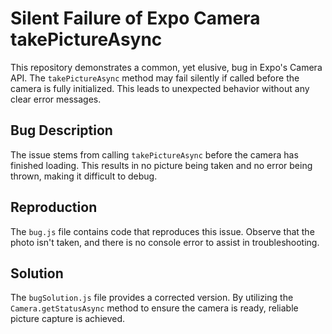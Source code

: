 # Silent Failure of Expo Camera takePictureAsync

This repository demonstrates a common, yet elusive, bug in Expo's Camera API. The `takePictureAsync` method may fail silently if called before the camera is fully initialized.  This leads to unexpected behavior without any clear error messages.

## Bug Description
The issue stems from calling `takePictureAsync` before the camera has finished loading.  This results in no picture being taken and no error being thrown, making it difficult to debug.

## Reproduction
The `bug.js` file contains code that reproduces this issue. Observe that the photo isn't taken, and there is no console error to assist in troubleshooting.

## Solution
The `bugSolution.js` file provides a corrected version. By utilizing the `Camera.getStatusAsync` method to ensure the camera is ready, reliable picture capture is achieved. 

